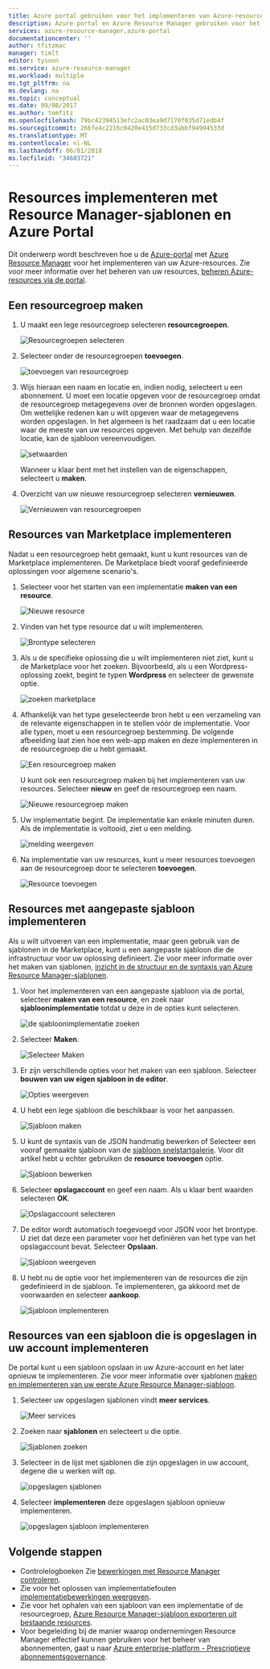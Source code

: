 ```yaml
---
title: Azure portal gebruiken voor het implementeren van Azure-resources | Microsoft Docs
description: Azure portal en Azure Resource Manager gebruiken voor het implementeren van uw resources.
services: azure-resource-manager,azure-portal
documentationcenter: ''
author: tfitzmac
manager: timlt
editor: tysonn
ms.service: azure-resource-manager
ms.workload: multiple
ms.tgt_pltfrm: na
ms.devlang: na
ms.topic: conceptual
ms.date: 09/08/2017
ms.author: tomfitz
ms.openlocfilehash: 79bc42394513efc2ac03ea9d7170f035d71edb4f
ms.sourcegitcommit: 266fe4c2216c0420e415d733cd3abbf94994533d
ms.translationtype: MT
ms.contentlocale: nl-NL
ms.lasthandoff: 06/01/2018
ms.locfileid: "34603721"
---
```

# <a name="deploy-resources-with-resource-manager-templates-and-azure-portal"></a>Resources implementeren met Resource Manager-sjablonen en Azure Portal

Dit onderwerp wordt beschreven hoe u de [Azure-portal](https://portal.azure.com) met [Azure Resource Manager](resource-group-overview.md) voor het implementeren van uw Azure-resources. Zie voor meer informatie over het beheren van uw resources, [beheren Azure-resources via de portal](resource-group-portal.md).

## <a name="create-resource-group"></a>Een resourcegroep maken

1. U maakt een lege resourcegroep selecteren **resourcegroepen**.

   ![Resourcegroepen selecteren](./media/resource-group-template-deploy-portal/select-resource-groups.png)

1. Selecteer onder de resourcegroepen **toevoegen**.

   ![toevoegen van resourcegroep](./media/resource-group-template-deploy-portal/add-resource-group.png)

1. Wijs hieraan een naam en locatie en, indien nodig, selecteert u een abonnement. U moet een locatie opgeven voor de resourcegroep omdat de resourcegroep metagegevens over de bronnen worden opgeslagen. Om wettelijke redenen kan u wilt opgeven waar de metagegevens worden opgeslagen. In het algemeen is het raadzaam dat u een locatie waar de meeste van uw resources opgeven. Met behulp van dezelfde locatie, kan de sjabloon vereenvoudigen.

   ![setwaarden](./media/resource-group-template-deploy-portal/set-group-properties.png)

   Wanneer u klaar bent met het instellen van de eigenschappen, selecteert u **maken**.

1. Overzicht van uw nieuwe resourcegroep selecteren **vernieuwen**.

   ![Vernieuwen van resourcegroepen](./media/resource-group-template-deploy-portal/refresh-resource-groups.png)

## <a name="deploy-resources-from-marketplace"></a>Resources van Marketplace implementeren

Nadat u een resourcegroep hebt gemaakt, kunt u kunt resources van de Marketplace implementeren. De Marketplace biedt vooraf gedefinieerde oplossingen voor algemene scenario's.

1. Selecteer voor het starten van een implementatie **maken van een resource**.

   ![Nieuwe resource](./media/resource-group-template-deploy-portal/new-resources.png)

1. Vinden van het type resource dat u wilt implementeren.

   ![Brontype selecteren](./media/resource-group-template-deploy-portal/select-resource-type.png)

1. Als u de specifieke oplossing die u wilt implementeren niet ziet, kunt u de Marketplace voor het zoeken. Bijvoorbeeld, als u een Wordpress-oplossing zoekt, begint te typen **Wordpress** en selecteer de gewenste optie.

   ![zoeken marketplace](./media/resource-group-template-deploy-portal/search-resource.png)

1. Afhankelijk van het type geselecteerde bron hebt u een verzameling van de relevante eigenschappen in te stellen vóór de implementatie. Voor alle typen, moet u een resourcegroep bestemming. De volgende afbeelding laat zien hoe een web-app maken en deze implementeren in de resourcegroep die u hebt gemaakt.

   ![Een resourcegroep maken](./media/resource-group-template-deploy-portal/select-existing-group.png)

   U kunt ook een resourcegroep maken bij het implementeren van uw resources. Selecteer **nieuw** en geef de resourcegroep een naam.

   ![Nieuwe resourcegroep maken](./media/resource-group-template-deploy-portal/select-new-group.png)

1. Uw implementatie begint. De implementatie kan enkele minuten duren. Als de implementatie is voltooid, ziet u een melding.

   ![melding weergeven](./media/resource-group-template-deploy-portal/view-notification.png)

1. Na implementatie van uw resources, kunt u meer resources toevoegen aan de resourcegroep door te selecteren **toevoegen**.

   ![Resource toevoegen](./media/resource-group-template-deploy-portal/add-resource.png)

## <a name="deploy-resources-from-custom-template"></a>Resources met aangepaste sjabloon implementeren

Als u wilt uitvoeren van een implementatie, maar geen gebruik van de sjablonen in de Marketplace, kunt u een aangepaste sjabloon die de infrastructuur voor uw oplossing definieert. Zie voor meer informatie over het maken van sjablonen, [inzicht in de structuur en de syntaxis van Azure Resource Manager-sjablonen](resource-group-authoring-templates.md).

1. Voor het implementeren van een aangepaste sjabloon via de portal, selecteer **maken van een resource**, en zoek naar **sjabloonimplementatie** totdat u deze in de opties kunt selecteren.

   ![de sjabloonimplementatie zoeken](./media/resource-group-template-deploy-portal/search-template.png)

1. Selecteer **Maken**.

   ![Selecteer Maken](./media/resource-group-template-deploy-portal/show-template-option.png)

1. Er zijn verschillende opties voor het maken van een sjabloon. Selecteer **bouwen van uw eigen sjabloon in de editor**.

   ![Opties weergeven](./media/resource-group-template-deploy-portal/see-options.png)

1. U hebt een lege sjabloon die beschikbaar is voor het aanpassen.

   ![Sjabloon maken](./media/resource-group-template-deploy-portal/blank-template.png)

1. U kunt de syntaxis van de JSON handmatig bewerken of Selecteer een vooraf gemaakte sjabloon van de [sjabloon snelstartgalerie](https://azure.microsoft.com/resources/templates/). Voor dit artikel hebt u echter gebruiken de **resource toevoegen** optie.

   ![Sjabloon bewerken](./media/resource-group-template-deploy-portal/select-add-resource.png)

1. Selecteer **opslagaccount** en geef een naam. Als u klaar bent waarden selecteren **OK**.

   ![Opslagaccount selecteren](./media/resource-group-template-deploy-portal/add-storage-account.png)

1. De editor wordt automatisch toegevoegd voor JSON voor het brontype. U ziet dat deze een parameter voor het definiëren van het type van het opslagaccount bevat. Selecteer **Opslaan**.

   ![Sjabloon weergeven](./media/resource-group-template-deploy-portal/show-json.png)

1. U hebt nu de optie voor het implementeren van de resources die zijn gedefinieerd in de sjabloon. Te implementeren, ga akkoord met de voorwaarden en selecteer **aankoop**.

   ![Sjabloon implementeren](./media/resource-group-template-deploy-portal/provide-custom-template-values.png)

## <a name="deploy-resources-from-a-template-saved-to-your-account"></a>Resources van een sjabloon die is opgeslagen in uw account implementeren

De portal kunt u een sjabloon opslaan in uw Azure-account en het later opnieuw te implementeren. Zie voor meer informatie over sjablonen [maken en implementeren van uw eerste Azure Resource Manager-sjabloon](resource-manager-create-first-template.md).

1. Selecteer uw opgeslagen sjablonen vindt **meer services**.

   ![Meer services](./media/resource-group-template-deploy-portal/more-services.png)

1. Zoeken naar **sjablonen** en selecteert u die optie.

   ![Sjablonen zoeken](./media/resource-group-template-deploy-portal/find-templates.png)

1. Selecteer in de lijst met sjablonen die zijn opgeslagen in uw account, degene die u werken wilt op.

   ![opgeslagen sjablonen](./media/resource-group-template-deploy-portal/saved-templates.png)

1. Selecteer **implementeren** deze opgeslagen sjabloon opnieuw implementeren.

   ![opgeslagen sjabloon implementeren](./media/resource-group-template-deploy-portal/deploy-saved-template.png)

## <a name="next-steps"></a>Volgende stappen
* Controlelogboeken Zie [bewerkingen met Resource Manager controleren](resource-group-audit.md).
* Zie voor het oplossen van implementatiefouten [implementatiebewerkingen weergeven](resource-manager-deployment-operations.md).
* Zie voor het ophalen van een sjabloon van een implementatie of de resourcegroep, [Azure Resource Manager-sjabloon exporteren uit bestaande resources](resource-manager-export-template.md).
* Voor begeleiding bij de manier waarop ondernemingen Resource Manager effectief kunnen gebruiken voor het beheer van abonnementen, gaat u naar [Azure enterprise-platform - Prescriptieve abonnementsgovernance](/azure/architecture/cloud-adoption-guide/subscription-governance).
